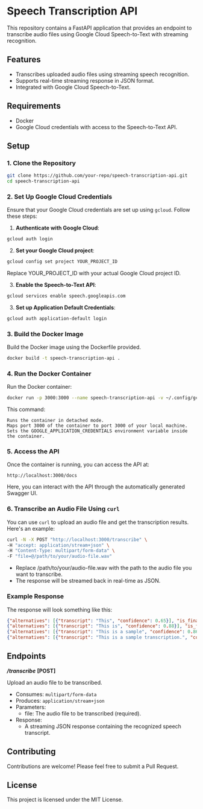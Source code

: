 # Speech Transcription API

This repository contains a FastAPI application that provides an endpoint to transcribe audio files using Google Cloud Speech-to-Text with streaming recognition.

## Features

- Transcribes uploaded audio files using streaming speech recognition.
- Supports real-time streaming response in JSON format.
- Integrated with Google Cloud Speech-to-Text.

## Requirements

- Docker
- Google Cloud credentials with access to the Speech-to-Text API.

## Setup

### 1. Clone the Repository

```bash
git clone https://github.com/your-repo/speech-transcription-api.git
cd speech-transcription-api
```

### 2. Set Up Google Cloud Credentials

Ensure that your Google Cloud credentials are set up using `gcloud`. Follow these steps:

1. **Authenticate with Google Cloud**:

```bash
gcloud auth login
```
2. **Set your Google Cloud project**:

```bash
gcloud config set project YOUR_PROJECT_ID
```
Replace YOUR_PROJECT_ID with your actual Google Cloud project ID.

3. **Enable the Speech-to-Text API**:

```bash
gcloud services enable speech.googleapis.com
```

3. **Set up Application Default Credentials**:

```bash
gcloud auth application-default login
```

### 3. Build the Docker Image

Build the Docker image using the Dockerfile provided.

```bash
docker build -t speech-transcription-api .
```

### 4. Run the Docker Container

Run the Docker container:

```bash
docker run -p 3000:3000 --name speech-transcription-api -v ~/.config/gcloud/application_default_credentials.json:/app/application_default_credentials.json -e GOOGLE_APPLICATION_CREDENTIALS="/app/application_default_credentials.json" speech-transcription-api

```

This command:

    Runs the container in detached mode.
    Maps port 3000 of the container to port 3000 of your local machine.
    Sets the GOOGLE_APPLICATION_CREDENTIALS environment variable inside the container.

### 5. Access the API
Once the container is running, you can access the API at:
```
http://localhost:3000/docs
```
Here, you can interact with the API through the automatically generated Swagger UI.

### 6. Transcribe an Audio File Using `curl`

You can use `curl` to upload an audio file and get the transcription results. Here's an example:
```bash
curl -N -X POST "http://localhost:3000/transcribe" \
-H "accept: application/stream+json" \
-H "Content-Type: multipart/form-data" \
-F "file=@/path/to/your/audio-file.wav"
```

* Replace /path/to/your/audio-file.wav with the path to the audio file you want to transcribe.
* The response will be streamed back in real-time as JSON.

### Example Response 
The response will look something like this:
```json
{"alternatives": [{"transcript": "This", "confidence": 0.65}], "is_final": false}
{"alternatives": [{"transcript": "This is", "confidence": 0.88}], "is_final": false}
{"alternatives": [{"transcript": "This is a sample", "confidence": 0.86}], "is_final": false}
{"alternatives": [{"transcript": "This is a sample transcription.", "confidence": 0.97}], "is_final": true}
```

##  Endpoints
***/transcribe*** **[POST]**

Upload an audio file to be transcribed.
* Consumes: `multipart/form-data`
* Produces: `application/stream+json`
* Parameters:
    * file: The audio file to be transcribed (required).
* Response:
    * A streaming JSON response containing the recognized speech transcript.

##  Contributing

Contributions are welcome! Please feel free to submit a Pull Request.

##  License

This project is licensed under the MIT License.